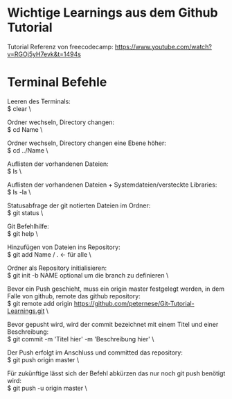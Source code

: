 # Wichtige Learnings aus dem Github Tutorial

Tutorial Referenz von freecodecamp: https://www.youtube.com/watch?v=RGOj5yH7evk&t=1494s

# Terminal Befehle

Leeren des Terminals:  
$ clear \

Ordner wechseln, Directory changen:\
$ cd Name \

Ordner wechseln, Directory changen eine Ebene höher:\
$ cd ../Name \

Auflisten der vorhandenen Dateien:\
$ ls \

Auflisten der vorhandenen Dateien + Systemdateien/versteckte Libraries: \
$ ls -la \

Statusabfrage der git notierten Dateien im Ordner: \
$ git status \

Git Befehlhilfe: \
$ git help \

Hinzufügen von Dateien ins Repository: \
$ git add Name / . <- für alle \

Ordner als Repository initialisieren: \
$ git init   -b NAME optional um die branch zu definieren \

Bevor ein Push geschieht, muss ein origin master festgelegt werden, in dem Falle von github, remote das github repository: \
$ git remote add origin https://github.com/peternese/Git-Tutorial-Learnings.git \

Bevor gepusht wird, wird der commit bezeichnet mit einem Titel und einer Beschreibung: \
$ git commit -m 'Titel hier' -m 'Beschreibung hier' \

Der Push erfolgt im Anschluss und committed das repository: \
$ git push origin master \

Für zukünftige lässt sich der Befehl abkürzen das nur noch git push benötigt wird: \
$ git push -u origin master \

